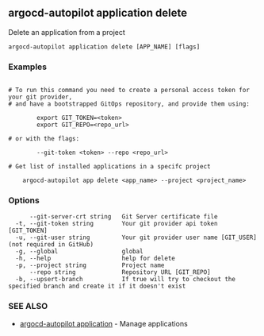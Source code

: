 ## argocd-autopilot application delete

Delete an application from a project

```
argocd-autopilot application delete [APP_NAME] [flags]
```

### Examples

```

# To run this command you need to create a personal access token for your git provider,
# and have a bootstrapped GitOps repository, and provide them using:

        export GIT_TOKEN=<token>
        export GIT_REPO=<repo_url>

# or with the flags:

        --git-token <token> --repo <repo_url>

# Get list of installed applications in a specifc project

    argocd-autopilot app delete <app_name> --project <project_name>

```

### Options

```
      --git-server-crt string   Git Server certificate file
  -t, --git-token string        Your git provider api token [GIT_TOKEN]
  -u, --git-user string         Your git provider user name [GIT_USER] (not required in GitHub)
  -g, --global                  global
  -h, --help                    help for delete
  -p, --project string          Project name
      --repo string             Repository URL [GIT_REPO]
  -b, --upsert-branch           If true will try to checkout the specified branch and create it if it doesn't exist
```

### SEE ALSO

* [argocd-autopilot application](argocd-autopilot_application.md)	 - Manage applications

